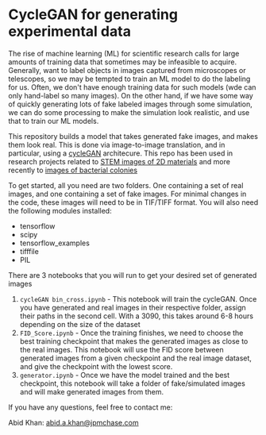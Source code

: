 # CycleGAN for generating experimental data

The rise of machine learning (ML) for scientific research calls for large amounts of training data that sometimes may be infeasible to acquire. Generally, want to label objects in images captured from microscopes or telescopes, so we may be tempted to train an ML model to do the labeling for us. Often, we don't have enough training data for such models (wde can only hand-label so many images). On the other hand, if we have some way of quickly generating lots of fake labeled images through some simulation, we can do some processing to make the simulation look realistic, and use that to train our ML models. 

This repository builds a model that takes generated fake images, and makes them look real. This is done via image-to-image translation, and in particular, using a [cycleGAN](https://arxiv.org/abs/1703.10593) architecure. This repo has been used in research projects related to [STEM images of 2D materials](https://www.nature.com/articles/s41524-023-01042-3) and more recently to [images of bacterial colonies](https://arxiv.org/abs/2405.12407)

To get started, all you need are two folders. One containing a set of real images, and one containing a set of fake images. For minimal changes in the code, these images will need to be in TIF/TIFF format. You will also need the following modules installed:

* tensorflow
* scipy
* tensorflow_examples
* tifffile
* PIL

There are 3 notebooks that you will run to get your desired set of generated images

1. `cycleGAN bin_cross.ipynb` - This notebook will train the cycleGAN. Once you have generated and real images in their respective folder, assign their paths in the second cell. With a 3090, this takes around 6-8 hours depending on the size of the dataset
2. `FID_Score.ipynb` - Once the training finishes, we need to choose the best training checkpoint that makes the generated images as close to the real images. This notebook will use the FID score between generated images from a given checkpoint and the real image dataset, and give the checkpoint with the lowest score.
3. `generator.ipynb` - Once we have the model trained and the best checkpoint, this notebook will take a folder of fake/simulated images and will make generated images from them.

If you have any questions, feel free to contact me:


Abid Khan: abid.a.khan@jpmchase.com
